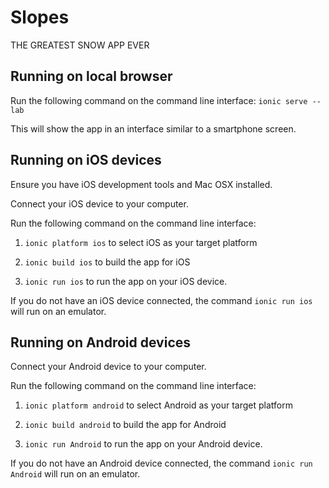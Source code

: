 # Slopes

THE GREATEST SNOW APP EVER

## Running on local browser

Run the following command on the command line interface:
`ionic serve --lab`

This will show the app in an interface similar to a smartphone screen.

## Running on iOS devices

Ensure you have iOS development tools and Mac OSX installed.

Connect your iOS device to your computer.

Run the following command on the command line interface:

1) `ionic platform ios` to select iOS as your target platform

2) `ionic build ios` to build the app for iOS

3) `ionic run ios` to run the app on your iOS device.

If you do not have an iOS device connected, the command `ionic run ios` will run on an emulator.

## Running on Android devices

Connect your Android device to your computer.

Run the following command on the command line interface:

1) `ionic platform android` to select Android as your target platform

2) `ionic build android` to build the app for Android

3) `ionic run Android` to run the app on your Android device.

If you do not have an Android device connected, the command `ionic run Android` will run on an emulator.
